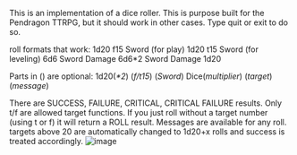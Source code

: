 This is an implementation of a dice roller. This is purpose built for the Pendragon TTRPG, but it should work in other cases.
Type quit or exit to do so.

roll formats that work:
1d20 f15 Sword (for play)
1d20 t15 Sword (for leveling)
6d6 Sword Damage
6d6*2 Sword Damage
1d20

Parts in () are optional:
1d20(_*2_) (_f/t15_) (_Sword_)
Dice(_multiplier_) (_target_) (_message_)


There are SUCCESS, FAILURE, CRITICAL, CRITICAL FAILURE results.
Only t/f are allowed target functions.
If you just roll without a target number (using  t or f) it will return a ROLL result.
Messages are available for any roll.
targets above 20 are automatically changed to 1d20+x rolls and success is treated accordingly.
![image](https://github.com/vizax/dice-roller/assets/1894549/fa789ab5-2067-4438-8999-6adcea0cf5e5)

